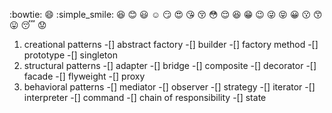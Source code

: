
:bowtie:
:smile:
:simple_smile:
:laughing:
:blush:
:smiley:
:relaxed:
:smirk:
:heart_eyes:
:kissing_heart:
:kissing_closed_eyes:
:flushed:
:relieved:
:satisfied:
:grin:
:wink:
:stuck_out_tongue_winking_eye:
:stuck_out_tongue_closed_eyes:
:grinning:
:kissing:
:kissing_smiling_eyes:
:stuck_out_tongue:
:sleeping:
:worried:

1. creational patterns
	-[] abstract factory
	-[] builder
	-[] factory method
	-[] prototype
	-[] singleton
2. structural patterns
	-[] adapter
	-[] bridge
	-[] composite
	-[] decorator
	-[] facade
	-[] flyweight
	-[] proxy
3. behavioral patterns
	-[] mediator
	-[] observer
	-[] strategy
	-[] iterator
	-[] interpreter
	-[] command
	-[] chain of responsibility
	-[] state




